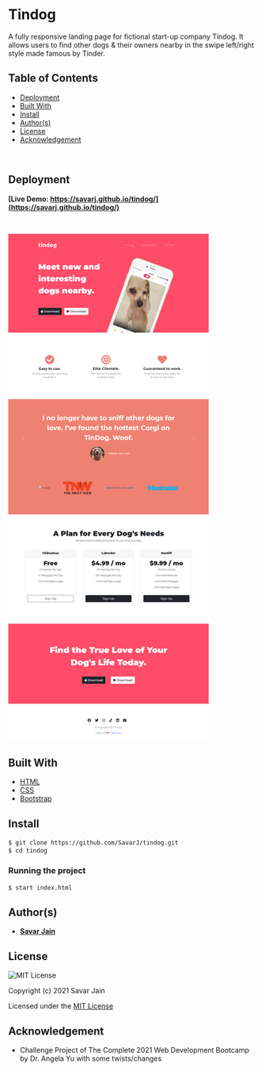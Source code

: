 # Tindog

A fully responsive landing page for fictional start-up company Tindog.
It allows users to find other dogs & their owners nearby in the swipe left/right style made famous by Tinder.

## Table of Contents

- [Deployment](#deployment)
- [Built With](#built-with)
- [Install](#install)
- [Author(s)](#authors)
- [License](#license)
- [Acknowledgement](#acknowledgement)

</br>

## Deployment

**[Live Demo: https://savarj.github.io/tindog/](https://savarj.github.io/tindog/)**

<br>

![Tindog-HomePage](public/images/capture.png)

## Built With

- [HTML](https://developer.mozilla.org/en-US/docs/Web/HTML)
- [CSS](https://developer.mozilla.org/en-US/docs/Web/CSS)
- [Bootstrap](https://getbootstrap.com/docs/5.0/getting-started/introduction/)

## Install

    $ git clone https://github.com/SavarJ/tindog.git
    $ cd tindog
    
### Running the project

    $ start index.html

## Author(s)

- **[Savar Jain](https://jainsavar.com)**

## License

![MIT License](https://camo.githubusercontent.com/c97d380d0a98377c53391026883a89c16ded751eb41f9e57a53e009664447d50/68747470733a2f2f696d672e736869656c64732e696f2f62616467652f6c6963656e73652d4d49542532304c6963656e73652d626c75652e737667)

Copyright (c) 2021 Savar Jain

Licensed under the [MIT License](LICENSE)

## Acknowledgement

- Challenge Project of The Complete 2021 Web Development Bootcamp by Dr. Angela Yu with some twists/changes
